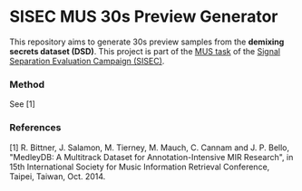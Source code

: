 # SISEC MUS 30s Preview Generator

This repository aims to generate 30s preview samples from the __demixing secrets dataset (DSD)__. This project is part of the [MUS task](https://sisec.inria.fr/home/2016-professionally-produced-music-recordings/) of the [Signal Separation Evaluation Campaign (SISEC)](https://sisec.inria.fr/).

### Method

See [1]

### References

[1] R. Bittner, J. Salamon, M. Tierney, M. Mauch, C. Cannam and J. P. Bello, "MedleyDB: A Multitrack Dataset for Annotation-Intensive MIR Research", in 15th International Society for Music Information Retrieval Conference, Taipei, Taiwan, Oct. 2014.
